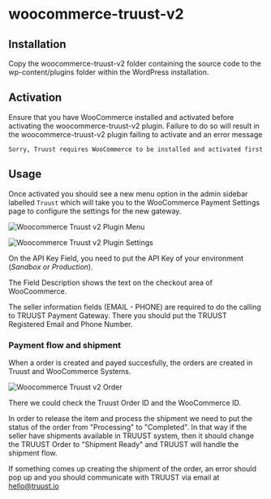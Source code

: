 # woocommerce-truust-v2

## Installation

Copy the woocommerce-truust-v2 folder containing the source code to the wp-content/plugins folder within the WordPress installation.

## Activation

Ensure that you have WooCommerce installed and activated before activating the woocommerce-truust-v2 plugin. Failure to do so will result in the woocommerce-truust-v2 plugin failing to activate and an error message

```
Sorry, Truust requires WooCommerce to be installed and activated first
```

## Usage

Once activated you should see a new menu option in the admin sidebar labelled `Truust` which will take you to the WooCommerce Payment Settings page to configure the settings for the new gateway.

![Woocommerce Truust v2 Plugin Menu](https://raw.githubusercontent.com/truust-io/woocommerce-truust/v2.1/setup/menu.jpg)

![Woocommerce Truust v2 Plugin Settings](https://raw.githubusercontent.com/truust-io/woocommerce-truust/v2.1/setup/settings.jpg)

On the API Key Field, you need to put the API Key of your environment (_Sandbox or Production_).

The Field Description shows the text on the checkout area of WooCoommerce.

The seller information fields (EMAIL - PHONE) are required to do the calling to TRUUST Payment Gateway. There you should put the TRUUST Registered Email and Phone Number.

### Payment flow and shipment

When a order is created and payed succesfully, the orders are created in Truust and WooCommerce Systems.

![Woocommerce Truust v2 Order](https://github.com/truust-io/woocommerce-truust/blob/master/setup/paymentComplete.png?raw=true)

There we could check the Truust Order ID and the WooCommerce ID.

In order to release the item and process the shipment we need to put the status of the order from "Processing" to "Completed". In that way if the seller have shipments available in TRUUST system, then it should change the TRUUST Order to "Shipment Ready" and TRUUST will handle the shipment flow.

If something comes up creating the shipment of the order, an error should pop up and you should communicate with TRUUST via email at hello@truust.io
